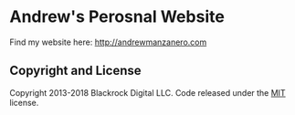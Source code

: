 # Andrew's Perosnal Website

Find my website here: http://andrewmanzanero.com

## Copyright and License

Copyright 2013-2018 Blackrock Digital LLC. Code released under the [MIT](https://github.com/BlackrockDigital/startbootstrap-resume/blob/gh-pages/LICENSE) license.

